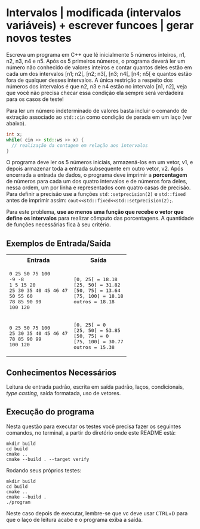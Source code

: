 # Intervalos | modificada (intervalos variáveis) + escrever funcoes | gerar novos testes

Escreva um programa em C++ que lê inicialmente 5 números inteiros, n1, n2, n3, n4 e n5. Após os 5 primeiros números, o programa deverá ler um 
número não conhecido de valores inteiros e contar quantos deles estão em cada um dos intervalos \[n1; n2\[, \[n2; n3\[, \[n3; n4\[, \[n4; n5\[ e quantos estão fora de qualquer desses intervalos. A única restrição a respeito dos números dos intervalos é que n2, n3 e n4 estão no intervalo \[n1, n2\], veja que você não precisa checar essa condição
ela sempre será verdadeira para os casos de teste!

Para ler um número indeterminado de valores basta incluir o comando de extração associado ao `std::cin` como condição de parada em um laço (ver abaixo).

```c++
int x;
while( cin >> std::ws >> x) {
  // realização da contagem em relação aos intervalos
}
```

O programa deve ler os 5 números iniciais, armazená-los em um vetor, v1, e depois armazenar toda a entrada subsequente em outro vetor, v2. Após encerrada a entrada de dados, o programa deve imprimir a **porcentagem** de números para cada um dos quatro intervalos e de números fora deles, nessa ordem, um por linha e representados com quatro casas de precisão. Para definir a precisão use a funções `std::setprecision(2)` e `std::fixed` antes de imprimir assim: `cout<<std::fixed<<std::setprecision(2);`.

Para este problema, __use ao menos uma função que recebe o vetor que define os intervalos__ para realizar cômputo das porcentagens. A quantidade de funções necessárias fica à seu critério.

## Exemplos de Entrada/Saída

<table>
  <tr>
    <th>Entrada</th> <th>Saída</th>
  </tr>
  <tr>
    <td>
<pre>
0 25 50 75 100
-9 -8
1 5 15 20
25 30 35 40 45 46 47
50 55 60
78 85 90 99
100 120
</pre>
    </td>
    <td>
<pre>
[0, 25[ = 18.18
[25, 50[ = 31.82
[50, 75[ = 13.64
[75, 100[ = 18.18
outros = 18.18
</pre>
    </td>
  </tr>
    <tr>
    <td>
<pre>
0 25 50 75 100
25 30 35 40 45 46 47
78 85 90 99
100 120
</pre>
    </td>
    <td>
<pre>
[0, 25[ = 0
[25, 50[ = 53.85
[50, 75[ = 0
[75, 100[ = 30.77
outros = 15.38
</pre>
    </td>
  </tr>
</table>

## Conhecimentos Necessários

Leitura de entrada padrão, escrita em saída padrão, laços, condicionais, _type casting_, saída formatada, uso de vetores.

## Execução do programa

Nesta questão para executar os testes você precisa fazer os seguintes comandos, no terminal, a partir do diretório onde este README está:

```
mkdir build
cd build
cmake ..
cmake --build . --target verify
```

Rodando seus próprios testes:

```
mkdir build
cd build
cmake ..
cmake --build .
./program
```

Neste caso depois de executar, lembre-se que vc deve usar <kbd>CTRL</kbd>+<kbd>D</kbd> para que o laço de leitura acabe e o programa exiba a saída.

